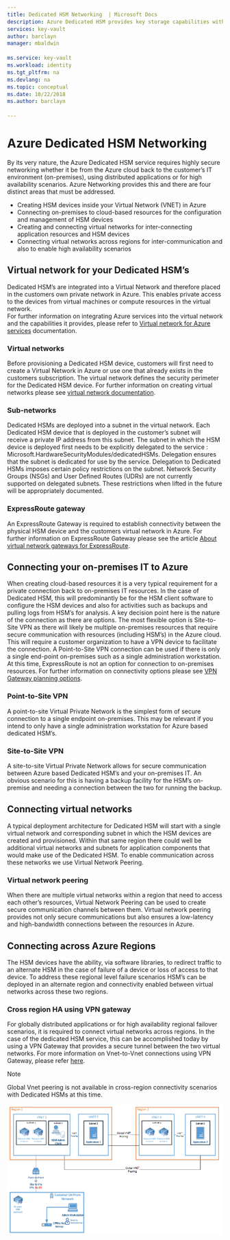 ```yaml
---
title: Dedicated HSM Networking  | Microsoft Docs
description: Azure Dedicated HSM provides key storage capabilities within Azure that meets FIPS 140-2 Level 3 certification
services: key-vault
author: barclayn
manager: mbaldwin

ms.service: key-vault
ms.workload: identity
ms.tgt_pltfrm: na
ms.devlang: na
ms.topic: conceptual
ms.date: 10/22/2018
ms.author: barclayn

---
```


# Azure Dedicated HSM Networking

By its very nature, the Azure Dedicated HSM service requires highly secure networking whether it be from the Azure cloud back to the customer’s IT environment (on-premises), using distributed applications or for high availability scenarios. 
Azure Networking provides this and there are four distinct areas that must be addressed.

- Creating HSM devices inside your Virtual Network (VNET) in Azure
- Connecting on-premises to cloud-based resources for the configuration and management of HSM devices
- Creating and connecting virtual networks for inter-connecting application resources and HSM devices
- Connecting virtual networks across regions for inter-communication and also to enable high availability scenarios

## Virtual network for your Dedicated HSM’s

Dedicated HSM’s are integrated into a Virtual Network and therefore placed in the customers own private network in Azure. This enables private access to the devices from virtual machines or compute resources in the virtual network.  
For further information on integrating Azure services into the virtual network and the capabilities it provides, please refer to [Virtual network for Azure services](../virtual-network/virtual-network-for-azure-services.md) documentation.

### Virtual networks

Before provisioning a Dedicated HSM device, customers will first need to create a Virtual Network in Azure or use one that already exists in the customers subscription. The virtual network defines the security perimeter for the Dedicated HSM device. For further information on creating virtual networks please see [virtual network documentation](../virtual-network/virtual-networks-overview.md).

### Sub-networks

Dedicated HSMs are deployed into a subnet in the virtual network. Each Dedicated HSM device that is deployed in the customer’s subnet will receive a private IP address from this subnet. 
The subnet in which the HSM device is deployed first needs to be explicitly delegated to the service : Microsoft.HardwareSecurityModules/dedicatedHSMs. Delegation ensures that the subnet is dedicated for use by the service. Delegation to Dedicated HSMs imposes certain policy restrictions on the subnet. Network Security Groups (NSGs) and User Defined Routes (UDRs) are not currently supported on delegated subnets. These restrictions when lifted in the future will be appropriately documented. 

### ExpressRoute gateway

An ExpressRoute Gateway is required to establish connectivity between the physical HSM device and the customers virtual network in Azure. For further information on ExpressRoute Gateway please see the article [About virtual network gateways for ExpressRoute](../expressroute/expressroute-about-virtual-network-gateways.md).

## Connecting your on-premises IT to Azure

When creating cloud-based resources it is a very typical requirement for a private connection back to on-premises IT resources. In the case of Dedicated HSM, this will predominantly be for the HSM client software to configure the HSM devices and also for activities such as backups and pulling logs from HSM’s for analysis. 
A key decision point here is the nature of the connection as there are options.  The most flexible option is Site-to-Site VPN as there will likely be multiple on-premises resources that require secure communication with resources (including HSM’s) in the Azure cloud. This will require a customer organization to have a VPN device to facilitate the connection. A Point-to-Site VPN connection can be used if there is only a single end-point on-premises such as a single administration workstation. At this time, ExpressRoute is not an option for connection to on-premises resources. 
For further information on connectivity options please see [VPN Gateway planning options](../vpn-gateway/vpn-gateway-about-vpngateways.md?toc=%2fazure%2fvirtual-network%2ftoc.json#planningtable).

### Point-to-Site VPN

A point-to-site Virtual Private Network is the simplest form of secure connection to a single endpoint on-premises. This may be relevant if you intend to only have a single administration workstation for Azure based dedicated HSM’s.

### Site-to-Site VPN

A site-to-site Virtual Private Network allows for secure communication between Azure based Dedicated HSM’s and your on-premises IT. An obvious scenario for this is having a backup facility for the HSM’s on-premise and needing a connection between the two for running the backup.

## Connecting virtual networks

A typical deployment architecture for Dedicated HSM will start with a single virtual network and corresponding subnet in which the HSM devices are created and provisioned. Within that same region there could well be additional virtual networks and subnets for application components that would make use of the Dedicated HSM. To enable communication across these networks we use Virtual Network Peering.

### Virtual network peering

When there are multiple virtual networks within a region that need to access each other’s resources, Virtual Network Peering can be used to create secure communication channels between them.  Virtual network peering provides not only secure communications but also ensures a low-latency and high-bandwidth connections between the resources in Azure.

## Connecting across Azure Regions

The HSM devices have the ability, via software libraries, to redirect traffic to an alternate HSM in the case of failure of a device or loss of access to that device. To address these regional level failure scenarios HSM’s can be deployed in an alternate region and connectivity enabled between virtual networks across these two regions.

### Cross region HA using VPN gateway

For globally distributed applications or for high availability regional failover scenarios, it is required to connect virtual networks across regions. In the case of the dedicated HSM service, this can be accomplished today by using a VPN Gateway that provides a secure tunnel between the two virtual networks. For more information on Vnet-to-Vnet connections using VPN Gateway, please refer [here](../vpn-gateway/vpn-gateway-about-vpngateways.md#V2V).

>[!NOTE]
Global Vnet peering is not available in cross-region connectivity scenarios with Dedicated HSMs at this time. 

![global-vnet](media/networking/global-vnet.png)
